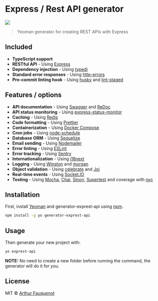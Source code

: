 # Express / Rest API generator

![](https://img.shields.io/badge/license-MIT-blue.svg)

> Yeoman generator for creating REST APIs with Express

## Included

- **TypeScript support**
- **RESTful API** - Using [Express](https://github.com/expressjs/express/)
- **Dependency injection** - Using [typedi](https://github.com/typestack/typedi)
- **Standard error responses** - Using [http-errors](https://www.npmjs.com/package/http-errors)
- **Pre-commit linting hook** - Using [husky](https://github.com/typicode/husky) and [lint-staged](https://github.com/okonet/lint-staged)

## Features / options

- **API documentation** - Using [Swagger](https://swagger.io/) and [ReDoc](https://github.com/Redocly/redoc)
- **API status monitoring** - Using [express-status-monitor](https://www.npmjs.com/package/express-status-monitor)
- **Caching** - Using [Redis](https://github.com/NodeRedis/node-redis)
- **Code formatting** - Using [Prettier](https://prettier.io/)
- **Containerization** - Using [Docker Compose](https://docs.docker.com/compose/)
- **Cron jobs** - Using [node-schedule](https://github.com/node-schedule/node-schedule)
- **Database ORM** - Using [Sequelize](http://docs.sequelizejs.com/)
- **Email sending** - Using [Nodemailer](https://nodemailer.com/about/)
- **Error linting** - Using [ESLint](https://eslint.org/)
- **Error tracking** - Using [Sentry](https://docs.sentry.io/platforms/node/)
- **Internationalization** - Using [i18next](https://www.i18next.com/)
- **Logging** - Using [Winston](https://github.com/winstonjs/winston) and [morgan](https://github.com/expressjs/morgan#readme)
- **Object validation** - Using [celebrate](https://www.npmjs.com/package/celebrate) and [Joi](https://github.com/sideway/joi)
- **Real-time events** - Using [Socket.IO](https://socket.io/)
- **Testing** - Using [Mocha](https://mochajs.org/), [Chai](https://www.chaijs.com/), [Sinon](https://sinonjs.org/), [Supertest](https://github.com/visionmedia/supertest) and coverage with [nyc](https://github.com/istanbuljs/nyc)

## Installation

First, install [Yeoman](http://yeoman.io) and generator-exprest-api using [npm](https://www.npmjs.com/).

```bash
npm install -g yo generator-exprest-api
```

## Usage

Then generate your new project with:

```bash
yo exprest-api
```

**NOTE:** No need to create a new folder before running the command, the generator will do it for you.

## License

MIT © [Arthur Fauquenot](https://github.com/arthurfauq)

